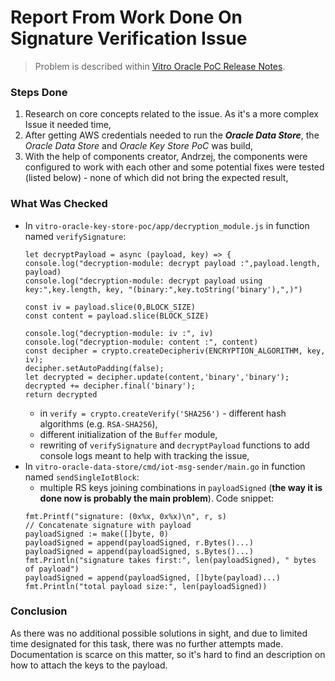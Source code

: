 # Report From Work Done On Signature Verification Issue

> Problem is described within [Vitro Oracle PoC Release Notes](https://github.com/VitroTech/release-notes/blob/2fb0391512e492c5d875828b1b4b90d98557e8b4/2020/oracle-poc-2020-07-22/release-notes.md).

### Steps Done

 1. Research on core concepts related to the issue. As it's a more complex
 Issue it needed time,
 2. After getting AWS credentials needed to run the ___Oracle Data Store___, the _Oracle Data Store_ and _Oracle Key Store PoC_ was build,
 3. With the help of components creator, Andrzej, the components were configured to work with each other and some potential fixes were tested
 (listed below) - none of which did not bring the expected result,

### What Was Checked

  * In `vitro-oracle-key-store-poc/app/decryption_module.js` in function named
 `verifySignature`:
    ```
    let decryptPayload = async (payload, key) => {
    console.log("decryption-module: decrypt payload :",payload.length, payload)
    console.log("decryption-module: decrypt payload using key:",key.length, key, "(binary:",key.toString('binary'),",)")

    const iv = payload.slice(0,BLOCK_SIZE)
    const content = payload.slice(BLOCK_SIZE)

    console.log("decryption-module: iv :", iv)
    console.log("decryption-module: content :", content)
    const decipher = crypto.createDecipheriv(ENCRYPTION_ALGORITHM, key, iv);   
    decipher.setAutoPadding(false);
    let decrypted = decipher.update(content,'binary','binary');
    decrypted += decipher.final('binary');
    return decrypted
    ```
    * in `verify = crypto.createVerify('SHA256')` - different hash algorithms (e.g. `RSA-SHA256`),
    * different initialization of the `Buffer` module,
    * rewriting of `verifySignature` and `decryptPayload` functions to add
console logs meant to help with tracking the issue,
  * In `vitro-oracle-data-store/cmd/iot-msg-sender/main.go` in function named
 `sendSingleIotBlock`:
    * multiple RS keys joining combinations in `payloadSigned` (**the way it is done now is probably the main problem**). Code snippet:
    ```
    fmt.Printf("signature: (0x%x, 0x%x)\n", r, s)
  	// Concatenate signature with payload
  	payloadSigned := make([]byte, 0)
  	payloadSigned = append(payloadSigned, r.Bytes()...)
  	payloadSigned = append(payloadSigned, s.Bytes()...)
  	fmt.Println("signature takes first:", len(payloadSigned), " bytes of payload")
  	payloadSigned = append(payloadSigned, []byte(payload)...)
  	fmt.Println("total payload size:", len(payloadSigned))
    ```


### Conclusion

As there was no additional possible solutions in sight, and due to limited time designated for this task, there was no further attempts made. Documentation is scarce on this matter, so it's hard to find an description on how to attach the keys to the payload.
